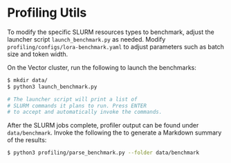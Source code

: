 # Profiling Utils

To modify the specific SLURM resources types to benchmark, adjust the launcher script `launch_benchmark.py` as needed. Modify `profiling/configs/lora-benchmark.yaml` to adjust parameters such as batch size and token width.

On the Vector cluster, run the following to launch the benchmarks:

```bash
$ mkdir data/
$ python3 launch_benchmark.py

# The launcher script will print a list of
# SLURM commands it plans to run. Press ENTER
# to accept and automatically invoke the commands.
```

After the SLURM jobs complete, profiler output can be found under `data/benchmark`. Invoke the following the to generate a Markdown summary of the results:

```bash
$ python3 profiling/parse_benchmark.py --folder data/benchmark
```
